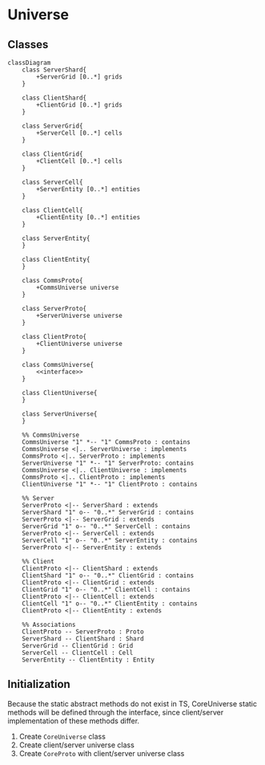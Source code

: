 # Universe

## Classes

```mermaid
classDiagram
	class ServerShard{
		+ServerGrid [0..*] grids
	}

	class ClientShard{
		+ClientGrid [0..*] grids
	}

	class ServerGrid{
		+ServerCell [0..*] cells
	}

	class ClientGrid{
		+ClientCell [0..*] cells
	}

	class ServerCell{
		+ServerEntity [0..*] entities
	}

	class ClientCell{
		+ClientEntity [0..*] entities
	}

	class ServerEntity{
	}

	class ClientEntity{
	}

	class CommsProto{
		+CommsUniverse universe
	}

	class ServerProto{
		+ServerUniverse universe
	}

	class ClientProto{
		+ClientUniverse universe
	}

	class CommsUniverse{
		<<interface>>
	}

	class ClientUniverse{
	}

	class ServerUniverse{
	}

	%% CommsUniverse
	CommsUniverse "1" *-- "1" CommsProto : contains
	CommsUniverse <|.. ServerUniverse : implements
	CommsProto <|.. ServerProto : implements
	ServerUniverse "1" *-- "1" ServerProto: contains
	CommsUniverse <|.. ClientUniverse : implements
	CommsProto <|.. ClientProto : implements
	ClientUniverse "1" *-- "1" ClientProto : contains

	%% Server
	ServerProto <|-- ServerShard : extends
	ServerShard "1" o-- "0..*" ServerGrid : contains
	ServerProto <|-- ServerGrid : extends
	ServerGrid "1" o-- "0..*" ServerCell : contains
	ServerProto <|-- ServerCell : extends
	ServerCell "1" o-- "0..*" ServerEntity : contains
	ServerProto <|-- ServerEntity : extends

	%% Client
	ClientProto <|-- ClientShard : extends
	ClientShard "1" o-- "0..*" ClientGrid : contains
	ClientProto <|-- ClientGrid : extends
	ClientGrid "1" o-- "0..*" ClientCell : contains
	ClientProto <|-- ClientCell : extends
	ClientCell "1" o-- "0..*" ClientEntity : contains
	ClientProto <|-- ClientEntity : extends

	%% Associations
	ClientProto -- ServerProto : Proto
	ServerShard -- ClientShard : Shard
	ServerGrid -- ClientGrid : Grid
	ServerCell -- ClientCell : Cell
	ServerEntity -- ClientEntity : Entity
```

## Initialization

Because the static abstract methods do not exist in TS, CoreUniverse static methods will be defined through the interface, since client/server implementation of these methods differ.

1. Create `CoreUniverse` class
1. Create client/server universe class
1. Create `CoreProto` with client/server universe class